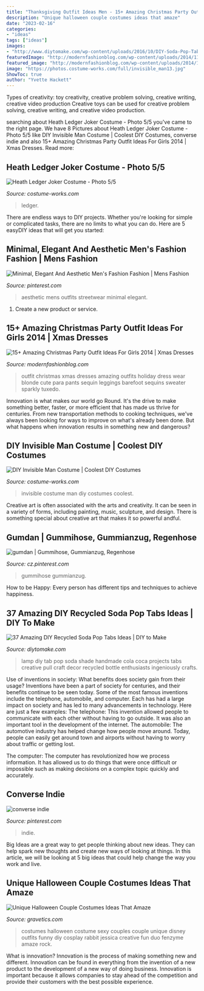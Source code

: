 ```yaml
---
title: "Thanksgiving Outfit Ideas Men - 15+ Amazing Christmas Party Outfit Ideas For Girls 2014"
description: "Unique halloween couple costumes ideas that amaze"
date: "2023-02-16"
categories:
- "ideas"
tags: ["ideas"]
images:
- "http://www.diytomake.com/wp-content/uploads/2016/10/DIY-Soda-Pop-Tab-Lamp-Shade.jpg"
featuredImage: "http://modernfashionblog.com/wp-content/uploads/2014/11/15-Amazing-Christmas-Party-Outfit-Ideas-For-Girls-2014-Xmas-Dresses-2.jpg"
featured_image: "http://modernfashionblog.com/wp-content/uploads/2014/11/15-Amazing-Christmas-Party-Outfit-Ideas-For-Girls-2014-Xmas-Dresses-2.jpg"
image: "https://photos.costume-works.com/full/invisible_man13.jpg"
ShowToc: true
author: "Yvette Hackett"
---
```



Types of creativity: toy creativity, creative problem solving, creative writing, creative video production
Creative toys can be used for creative problem solving, creative writing, and creative video production.

	

		
searching about Heath Ledger Joker Costume - Photo 5/5 you've came to the right page. We have 8 Pictures about Heath Ledger Joker Costume - Photo 5/5 like DIY Invisible Man Costume | Coolest DIY Costumes, converse indie and also 15+ Amazing Christmas Party Outfit Ideas For Girls 2014 | Xmas Dresses. Read more:
		
    
## Heath Ledger Joker Costume - Photo 5/5

<img loading=lazy src="https://photos.costume-works.com/full/heath_ledger_joker4.jpg" onerror="this.onerror=null;this.src='https://tse1.mm.bing.net/th?id=OIP.FYN-HT1pMGC_Tlz9og4_SAHaKH&amp;pid=15.1';" alt="Heath Ledger Joker Costume - Photo 5/5">

_Source: costume-works.com_

>ledger. 

	

There are endless ways to DIY projects. Whether you're looking for simple or complicated tasks, there are no limits to what you can do. Here are 5 easyDIY ideas that will get you started: 

    
## Minimal, Elegant And Aesthetic Men&#039;s Fashion Fashion | Mens Fashion

<img loading=lazy src="https://i.pinimg.com/736x/50/9d/54/509d54575905bd9e2def3cbc489933a7.jpg" onerror="this.onerror=null;this.src='https://tse4.mm.bing.net/th?id=OIP.wXFMkyMVkK8HBcLQoeLyOAHaLH&amp;pid=15.1';" alt="Minimal, Elegant And Aesthetic Men&#039;s Fashion Fashion | Mens Fashion">

_Source: pinterest.com_

>aesthetic mens outfits streetwear minimal elegant. 

	

1. Create a new product or service.

    
## 15+ Amazing Christmas Party Outfit Ideas For Girls 2014 | Xmas Dresses

<img loading=lazy src="http://modernfashionblog.com/wp-content/uploads/2014/11/15-Amazing-Christmas-Party-Outfit-Ideas-For-Girls-2014-Xmas-Dresses-2.jpg" onerror="this.onerror=null;this.src='https://tse2.mm.bing.net/th?id=OIP.Ivce0A1I29gH4cf8xcXQpwHaLH&amp;pid=15.1';" alt="15+ Amazing Christmas Party Outfit Ideas For Girls 2014 | Xmas Dresses">

_Source: modernfashionblog.com_

>outfit christmas xmas dresses amazing outfits holiday dress wear blonde cute para pants sequin leggings barefoot sequins sweater sparkly tuxedo. 

	

Innovation is what makes our world go Round. It's the drive to make something better, faster, or more efficient that has made us thrive for centuries. From new transportation methods to cooking techniques, we've always been looking for ways to improve on what's already been done. But what happens when innovation results in something new and dangerous?

    
## DIY Invisible Man Costume | Coolest DIY Costumes

<img loading=lazy src="https://photos.costume-works.com/full/invisible_man13.jpg" onerror="this.onerror=null;this.src='https://tse4.mm.bing.net/th?id=OIP.s7uRWbkKO7VW9aPzNP4oDAHaMT&amp;pid=15.1';" alt="DIY Invisible Man Costume | Coolest DIY Costumes">

_Source: costume-works.com_

>invisible costume man diy costumes coolest. 

	

Creative art is often associated with the arts and creativity. It can be seen in a variety of forms, including painting, music, sculpture, and design. There is something special about creative art that makes it so powerful andful.

    
## Gumdan | Gummihose, Gummianzug, Regenhose

<img loading=lazy src="https://i.pinimg.com/736x/09/84/14/098414f565f91aaf7681360bf9f51111.jpg" onerror="this.onerror=null;this.src='https://tse1.mm.bing.net/th?id=OIP.IKvHfLEnGVIgz-C6ZRgdRQHaJ3&amp;pid=15.1';" alt="gumdan | Gummihose, Gummianzug, Regenhose">

_Source: cz.pinterest.com_

>gummihose gummianzug. 

	

How to be Happy: Every person has different tips and techniques to achieve happiness.
 

    
## 37 Amazing DIY Recycled Soda Pop Tabs Ideas | DIY To Make

<img loading=lazy src="http://www.diytomake.com/wp-content/uploads/2016/10/DIY-Soda-Pop-Tab-Lamp-Shade.jpg" onerror="this.onerror=null;this.src='https://tse3.mm.bing.net/th?id=OIP.3gLAjO3MKwEtbmDnQKg2AQHaLH&amp;pid=15.1';" alt="37 Amazing DIY Recycled Soda Pop Tabs Ideas | DIY to Make">

_Source: diytomake.com_

>lamp diy tab pop soda shade handmade cola coca projects tabs creative pull craft decor recycled bottle enthusiasts ingeniously crafts. 

	

Use of inventions in society: What benefits does society gain from their usage?
Inventions have been a part of society for centuries, and their benefits continue to be seen today. Some of the most famous inventions include the telephone, automobile, and computer. Each has had a large impact on society and has led to many advancements in technology. Here are just a few examples: The telephone: This invention allowed people to communicate with each other without having to go outside. It was also an important tool in the development of the internet.
The automobile: The automotive industry has helped change how people move around. Today, people can easily get around town and airports without having to worry about traffic or getting lost.

The computer: The computer has revolutionized how we process information. It has allowed us to do things that were once difficult or impossible such as making decisions on a complex topic quickly and accurately.

    
## Converse Indie

<img loading=lazy src="https://i.pinimg.com/736x/66/94/7a/66947ad3ab4ae13d7d348e82202e1f1e.jpg" onerror="this.onerror=null;this.src='https://tse3.mm.bing.net/th?id=OIP.sZ3nf62UQ4NN_rZclI7JGgHaJ3&amp;pid=15.1';" alt="converse indie">

_Source: pinterest.com_

>indie. 

	

Big Ideas are a great way to get people thinking about new ideas. They can help spark new thoughts and create new ways of looking at things. In this article, we will be looking at 5 big ideas that could help change the way you work and live.

    
## Unique Halloween Couple Costumes Ideas That Amaze

<img loading=lazy src="https://www.gravetics.com/wp-content/uploads/2017/07/Halloween-Costumes-Ideas-2017.jpg" onerror="this.onerror=null;this.src='https://tse4.mm.bing.net/th?id=OIP.nvYQ-l4Gzwj7OW3i01nHywHaLH&amp;pid=15.1';" alt="Unique Halloween Couple Costumes Ideas That Amaze">

_Source: gravetics.com_

>costumes halloween costume sexy couples couple unique disney outfits funny diy cosplay rabbit jessica creative fun duo fenzyme amaze rock. 

	

What is innovation?
Innovation is the process of making something new and different. Innovation can be found in everything from the invention of a new product to the development of a new way of doing business. Innovation is important because it allows companies to stay ahead of the competition and provide their customers with the best possible experience.

